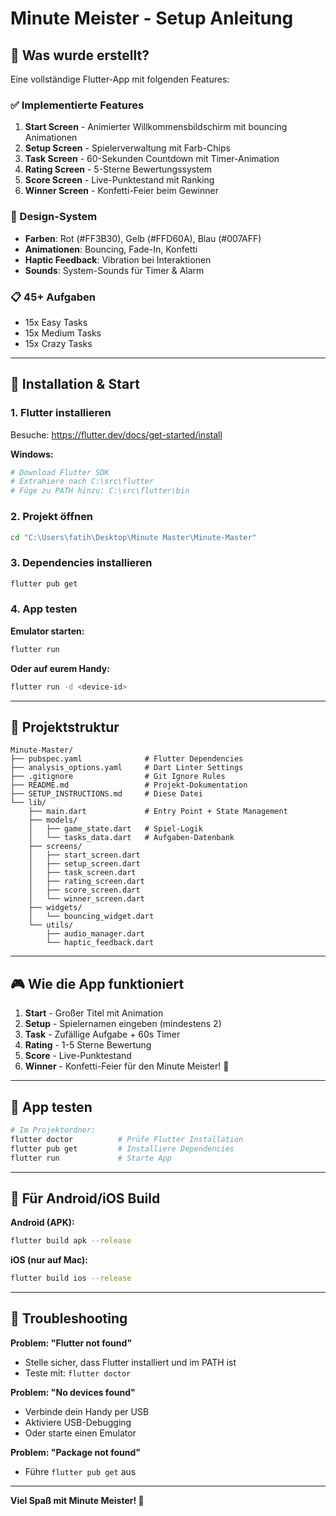 # Minute Meister - Setup Anleitung

## 📱 Was wurde erstellt?

Eine vollständige Flutter-App mit folgenden Features:

### ✅ Implementierte Features

1. **Start Screen** - Animierter Willkommensbildschirm mit bouncing Animationen
2. **Setup Screen** - Spielerverwaltung mit Farb-Chips
3. **Task Screen** - 60-Sekunden Countdown mit Timer-Animation
4. **Rating Screen** - 5-Sterne Bewertungssystem
5. **Score Screen** - Live-Punktestand mit Ranking
6. **Winner Screen** - Konfetti-Feier beim Gewinner

### 🎨 Design-System

- **Farben**: Rot (#FF3B30), Gelb (#FFD60A), Blau (#007AFF)
- **Animationen**: Bouncing, Fade-In, Konfetti
- **Haptic Feedback**: Vibration bei Interaktionen
- **Sounds**: System-Sounds für Timer & Alarm

### 📋 45+ Aufgaben

- 15x Easy Tasks
- 15x Medium Tasks  
- 15x Crazy Tasks

---

## 🚀 Installation & Start

### 1. Flutter installieren

Besuche: https://flutter.dev/docs/get-started/install

**Windows:**
```bash
# Download Flutter SDK
# Extrahiere nach C:\src\flutter
# Füge zu PATH hinzu: C:\src\flutter\bin
```

### 2. Projekt öffnen

```bash
cd "C:\Users\fatih\Desktop\Minute Master\Minute-Master"
```

### 3. Dependencies installieren

```bash
flutter pub get
```

### 4. App testen

**Emulator starten:**
```bash
flutter run
```

**Oder auf eurem Handy:**
```bash
flutter run -d <device-id>
```

---

## 📁 Projektstruktur

```
Minute-Master/
├── pubspec.yaml              # Flutter Dependencies
├── analysis_options.yaml     # Dart Linter Settings
├── .gitignore                # Git Ignore Rules
├── README.md                 # Projekt-Dokumentation
├── SETUP_INSTRUCTIONS.md     # Diese Datei
└── lib/
    ├── main.dart             # Entry Point + State Management
    ├── models/
    │   ├── game_state.dart   # Spiel-Logik
    │   └── tasks_data.dart   # Aufgaben-Datenbank
    ├── screens/
    │   ├── start_screen.dart
    │   ├── setup_screen.dart
    │   ├── task_screen.dart
    │   ├── rating_screen.dart
    │   ├── score_screen.dart
    │   └── winner_screen.dart
    ├── widgets/
    │   └── bouncing_widget.dart
    └── utils/
        ├── audio_manager.dart
        └── haptic_feedback.dart
```

---

## 🎮 Wie die App funktioniert

1. **Start** - Großer Titel mit Animation
2. **Setup** - Spielernamen eingeben (mindestens 2)
3. **Task** - Zufällige Aufgabe + 60s Timer
4. **Rating** - 1-5 Sterne Bewertung
5. **Score** - Live-Punktestand
6. **Winner** - Konfetti-Feier für den Minute Meister! 👑

---

## 🎯 App testen

```bash
# Im Projektordner:
flutter doctor          # Prüfe Flutter Installation
flutter pub get         # Installiere Dependencies
flutter run             # Starte App
```

---

## 📱 Für Android/iOS Build

**Android (APK):**
```bash
flutter build apk --release
```

**iOS (nur auf Mac):**
```bash
flutter build ios --release
```

---

## 🐛 Troubleshooting

**Problem: "Flutter not found"**
- Stelle sicher, dass Flutter installiert und im PATH ist
- Teste mit: `flutter doctor`

**Problem: "No devices found"**
- Verbinde dein Handy per USB
- Aktiviere USB-Debugging
- Oder starte einen Emulator

**Problem: "Package not found"**
- Führe `flutter pub get` aus

---

**Viel Spaß mit Minute Meister! 🎉**

